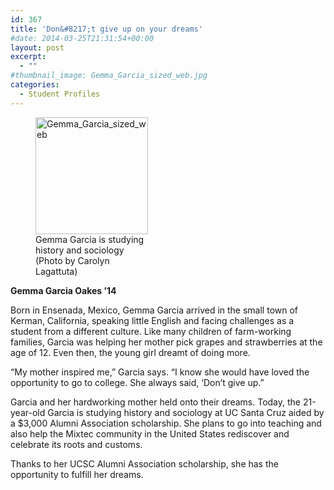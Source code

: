 ```yaml
---
id: 367
title: 'Don&#8217;t give up on your dreams'
#date: 2014-03-25T21:31:54+00:00
layout: post
excerpt:
  - ""
#thumbnail_image: Gemma_Garcia_sized_web.jpg
categories:
  - Student Profiles
---
```

<figure id="attachment_368" style="width: 180px" class="wp-caption alignright"><img class="size-full wp-image-368" src="http://live-ucsc-giving.pantheonsite.io/wp-content/uploads/2017/08/Gemma_Garcia_sized_web.jpg" alt="Gemma_Garcia_sized_web" width="180" height="187" /><figcaption class="wp-caption-text">Gemma Garcia is studying history and sociology  
(Photo by Carolyn Lagattuta)</figcaption></figure> 

**Gemma Garcia Oakes &#8217;14**

Born in Ensenada, Mexico, Gemma Garcia arrived in the small town of Kerman, California, speaking little English and facing challenges as a student from a different culture. Like many children of farm-working families, Garcia was helping her mother pick grapes and strawberries at the age of 12. Even then, the young girl dreamt of doing more.

&#8220;My mother inspired me,&#8221; Garcia says. &#8220;I know she would have loved the opportunity to go to college. She always said, &#8216;Don&#8217;t give up.&#8221;

Garcia and her hardworking mother held onto their dreams. Today, the 21-year-old Garcia is studying history and sociology at UC Santa Cruz aided by a $3,000 Alumni Association scholarship. She plans to go into teaching and also help the Mixtec community in the United States rediscover and celebrate its roots and customs.

Thanks to her UCSC Alumni Association scholarship, she has the opportunity to fulfill her dreams.
